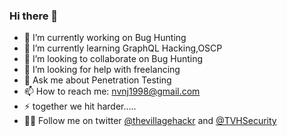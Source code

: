 ### Hi there 👋

- 🔭 I’m currently working on Bug Hunting
- 🌱 I’m currently learning GraphQL Hacking,OSCP
- 👯 I’m looking to collaborate on Bug Hunting 
- 🤔 I’m looking for help with freelancing
- 💬 Ask me about Penetration Testing
- 📫 How to reach me: nvnj1998@gmail.com
- ⚡ together we hit harder.....
- 🚶‍♂️ Follow me on twitter [@thevillagehackr](https://twitter.com/thevillagehackr) and [@TVHSecurity](https://twitter.com/TVHSecurity)

